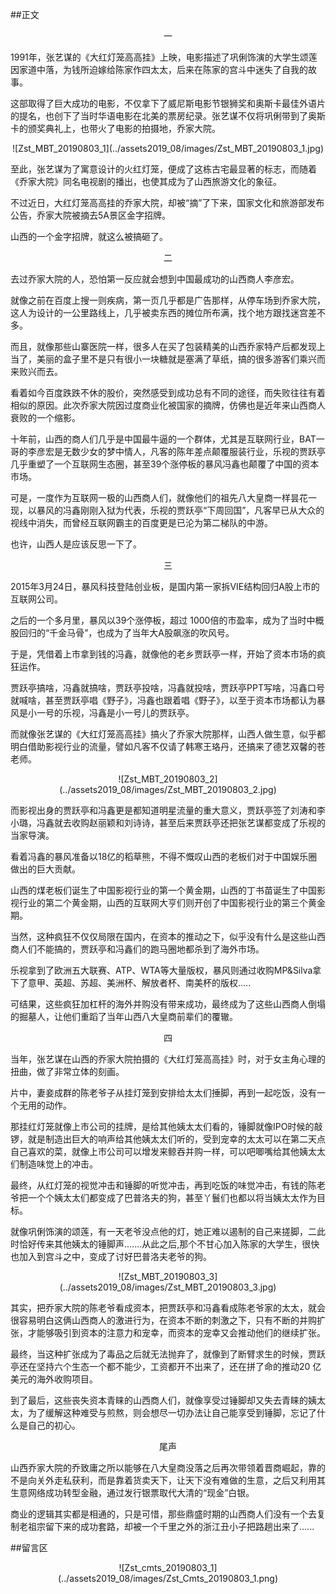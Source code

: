 ##正文

 <div align="center">一</div>

1991年，张艺谋的《大红灯笼高高挂》上映，电影描述了巩俐饰演的大学生颂莲因家道中落，为钱所迫嫁给陈家作四太太，后来在陈家的宫斗中迷失了自我的故事。

这部取得了巨大成功的电影，不仅拿下了威尼斯电影节银狮奖和奥斯卡最佳外语片的提名，也创下了当时华语电影在北美的票房纪录。张艺谋不仅将巩俐带到了奥斯卡的颁奖典礼上，也带火了电影的拍摄地，乔家大院。

 <div align="center">![Zst_MBT_20190803_1](../assets2019_08/images/Zst_MBT_20190803_1.jpg)</div>

至此，张艺谋为了寓意设计的火红灯笼，便成了这栋古宅最显著的标志，而随着《乔家大院》同名电视剧的播出，也使其成为了山西旅游文化的象征。

不过近日，大红灯笼高高挂的乔家大院，却被“摘”了下来，国家文化和旅游部发布公告，乔家大院被摘去5A景区金字招牌。

山西的一个金字招牌，就这么被搞砸了。


 <div align="center">二</div>

去过乔家大院的人，恐怕第一反应就会想到中国最成功的山西商人李彦宏。

就像之前在百度上搜一则疾病，第一页几乎都是广告那样，从停车场到乔家大院，这人为设计的一公里路线上，几乎被卖东西的摊位所布满，找个地方跟找迷宫差不多。

而且，就像那些山寨医院一样，很多人在买了包装精美的山西乔家特产后都发现上当了，美丽的盒子里不是只有很小一块糖就是塞满了草纸，搞的很多游客们乘兴而来败兴而去。

看着如今百度跌跌不休的股价，突然感受到成功总有不同的途径，而失败往往有着相似的原因。此次乔家大院因过度商业化被国家的摘牌，仿佛也是近年来山西商人衰败的一个缩影。

十年前，山西的商人们几乎是中国最牛逼的一个群体，尤其是互联网行业，BAT一哥的李彦宏是无数少女的梦中情人，凡客的陈年差点颠覆服装行业，乐视的贾跃亭几乎重塑了一个互联网生态圈，甚至39个涨停板的暴风冯鑫也颠覆了中国的资本市场。

可是，一度作为互联网一极的山西商人们，就像他们的祖先八大皇商一样昙花一现，以暴风的冯鑫刚刚入狱为代表，乐视的贾跃亭“下周回国”，凡客早已从大众的视线中消失，而曾经互联网霸主的百度更是已沦为第二梯队的中游。

也许，山西人是应该反思一下了。


 <div align="center">三</div>

2015年3月24日，暴风科技登陆创业板，是国内第一家拆VIE结构回归A股上市的互联网公司。

之后的一个多月里，暴风以39个涨停板，超过 1000倍的市盈率，成为了当时中概股回归的“千金马骨”，也成为了当年大A股飙涨的吹风号。

于是，凭借着上市拿到钱的冯鑫，就像他的老乡贾跃亭一样，开始了资本市场的疯狂运作。

贾跃亭搞啥，冯鑫就搞啥，贾跃亭投啥，冯鑫就投啥，贾跃亭PPT写啥，冯鑫口号就喊啥，甚至贾跃亭唱《野子》，冯鑫也跟着唱《野子》，以至于资本市场都认为暴风是小一号的乐视，冯鑫是小一号儿的贾跃亭。

而就像张艺谋的《大红灯笼高高挂》搞火了乔家大院那样，山西人做生意，似乎都明白借助影视行业的流量，譬如凡客不仅请了韩寒王珞丹，还搞来了德艺双馨的苍老师。

 <div align="center">![Zst_MBT_20190803_2](../assets2019_08/images/Zst_MBT_20190803_2.jpg)</div>

而影视出身的贾跃亭和冯鑫更是都知道明星流量的重大意义，贾跃亭签了刘涛和李小璐，冯鑫就去收购赵丽颖和刘诗诗，甚至后来贾跃亭还把张艺谋都变成了乐视的当家导演。

看着冯鑫的暴风准备以18亿的稻草熊，不得不慨叹山西的老板们对于中国娱乐圈做出的巨大贡献。

山西的煤老板们诞生了中国影视行业的第一个黄金期，山西的丁书苗诞生了中国影视行业的第二个黄金期，山西的互联网大亨们则开创了中国影视行业的第三个黄金期。

当然，这种疯狂不仅仅局限在国内，在资本的推动之下，似乎没有什么是这些山西商人们不能搞的，贾跃亭和冯鑫们的跑马圈地都杀到了海外市场。

乐视拿到了欧洲五大联赛、ATP、WTA等大量版权，暴风则通过收购MP&Silva拿下了意甲、英超、苏超、美洲杯、解放者杯、南美杯的版权.....

可结果，这些疯狂加杠杆的海外并购没有带来成功，最终成为了这些山西商人倒塌的掘墓人，让他们重蹈了当年山西八大皇商前辈们的覆辙。


 <div align="center">四</div>

当年，张艺谋在山西的乔家大院拍摄的《大红灯笼高高挂》时，对于女主角心理的扭曲，做了非常立体的刻画。

片中，妻妾成群的陈老爷子从挂灯笼到安排给太太们捶脚，再到一起吃饭，没有一个无用的动作。

那挂红灯笼就像上市公司的挂牌，是给其他姨太太们看的，锤脚就像IPO时候的敲锣，就是制造出巨大的响声给其他姨太太们听的，受到宠幸的太太可以在第二天点自己喜欢的菜，就像上市公司可以增发来鲸吞并购一样，可以吧唧嘴给其他姨太太们制造味觉上的冲击。

最终，从红灯笼的视觉冲击和锤脚的听觉冲击，再到吃饭的味觉冲击，有钱的陈老爷把一个个姨太太们都变成了巴普洛夫的狗，甚至丫鬟们也都以将当姨太太作为目标。

就像巩俐饰演的颂莲，有一天老爷没点他的灯，她正难以遏制的自己来搓脚，二此时恰好传来其他姨太的锤脚声.......从此之后,那个不甘心加入陈家的大学生，很快也加入到宫斗之中，变成了讨好巴普洛夫老爷的狗。

 <div align="center">![Zst_MBT_20190803_3](../assets2019_08/images/Zst_MBT_20190803_3.jpg)</div>

其实，把乔家大院的陈老爷看成资本，把贾跃亭和冯鑫看成陈老爷家的太太，就会很容易明白这俩山西商人的激进行为，在资本不断的刺激之下，只有不断的并购扩张，才能够吸引到资本的注意力和宠幸，而资本的宠幸又会推动他们的继续扩张。

最终，当这种扩张成为了毒品之后就无法抛弃了，就像到了断臂求生的时候，贾跃亭还在坚持六个生态一个都不能少，工资都开不出来了，还在拼了命的推动20 亿美元的海外收购项目。

到了最后，这些丧失资本青睐的山西商人们，就像享受过锤脚却又失去青睐的姨太太，为了缓解这种难受与煎熬，则会想尽一切办法让自己能享受到锤脚，忘记了什么是自己的初心。


 <div align="center">尾声</div>

山西乔家大院的乔致庸之所以能够在八大皇商没落之后再次带领着晋商崛起，靠的不是向关外走私获利，而是靠着货卖天下，让天下没有难做的生意，之后又利用其生意网络成功转型金融，通过发行银票取代大清的“现金”白银。

商业的逻辑其实都是相通的，只是可惜，那些鼎盛时期的山西商人们没有一个去复制老祖宗留下来的成功套路，却被一个千里之外的浙江丑小子把路趟出来了......

##留言区
 <div align="center">![Zst_cmts_20190803_1](../assets2019_08/images/Zst_Cmts_20190803_1.png)</div>